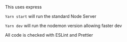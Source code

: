 This uses express


`Yarn start` will run the standard Node Server

`Yarn dev` will run the nodemon version allowing faster dev



All code is checked with ESLint and Prettier
